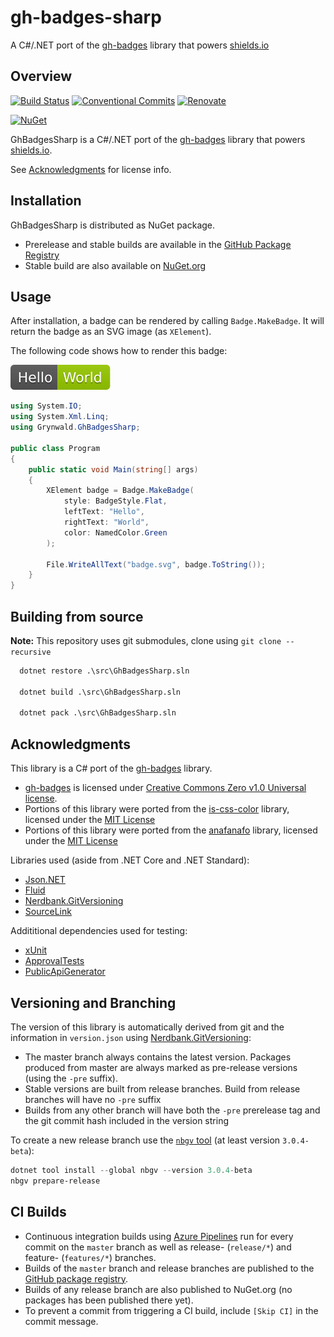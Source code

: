 # gh-badges-sharp

A C#/.NET port of the [gh-badges](https://github.com/badges/shields/tree/master/gh-badges)
library that powers [shields.io](https://shields.io)

## Overview

[![Build Status](https://dev.azure.com/ap0llo/OSS/_apis/build/status/gh-badges-sharp?branchName=master)](https://dev.azure.com/ap0llo/OSS/_build/latest?definitionId=15&branchName=master)
[![Conventional Commits](https://img.shields.io/badge/Conventional%20Commits-1.0.0-yellow.svg)](https://conventionalcommits.org)
[![Renovate](https://img.shields.io/badge/Renovate-enabled-brightgreen)](https://renovatebot.com/)

[![NuGet](https://img.shields.io/nuget/v/Grynwald.GhBadgesSharp.svg)](https://www.nuget.org/packages/Grynwald.GhBadgesSharp)

GhBadgesSharp is a C#/.NET port of the [gh-badges](https://github.com/badges/shields/tree/master/gh-badges)
library that powers [shields.io](https://shields.io).

See [Acknowledgments](#acknowledgments) for license info.

## Installation

GhBadgesSharp is distributed as NuGet package.

- Prerelease and stable builds are available in the
  [GitHub Package Registry](https://github.com/ap0llo/gh-badges-sharp/packages/13795)
- Stable build are also available on [NuGet.org](https://www.nuget.org/packages/Grynwald.GhBadgesSharp)

## Usage

After installation, a badge can be rendered by calling `Badge.MakeBadge`.
It will return the badge as an SVG image (as `XElement`).

The following code shows how to render this badge:

![Example Badge](./docs/img/examplebadge.svg)

```cs
using System.IO;
using System.Xml.Linq;
using Grynwald.GhBadgesSharp;

public class Program
{
    public static void Main(string[] args)
    {
        XElement badge = Badge.MakeBadge(
            style: BadgeStyle.Flat,
            leftText: "Hello",
            rightText: "World",
            color: NamedColor.Green
        );

        File.WriteAllText("badge.svg", badge.ToString());
    }
}

```

## Building from source

**Note:** This repository uses git submodules, clone using `git clone --recursive`

```bat
  dotnet restore .\src\GhBadgesSharp.sln

  dotnet build .\src\GhBadgesSharp.sln

  dotnet pack .\src\GhBadgesSharp.sln
```

## Acknowledgments

This library is a C# port of the [gh-badges](https://github.com/badges/shields/tree/master/gh-badges)
library.

- [gh-badges](https://github.com/badges/shields/tree/master/gh-badges) is
  licensed under [Creative Commons Zero v1.0 Universal license](https://github.com/badges/shields/blob/master/LICENSE).
- Portions of this library were ported from the [is-css-color](https://github.com/princejwesley/is-css-color)
  library, licensed under the [MIT License](https://github.com/princejwesley/is-css-color/blob/master/LICENSE)
- Portions of this library were ported from the [anafanafo](https://github.com/metabolize/anafanafo)
  library, licensed under the [MIT License](https://github.com/metabolize/anafanafo/blob/master/LICENSE)

Libraries used (aside from .NET Core and .NET Standard):

- [Json.NET](https://www.newtonsoft.com/json)
- [Fluid](https://github.com/sebastienros/fluid)
- [Nerdbank.GitVersioning](https://github.com/AArnott/Nerdbank.GitVersioning/)
- [SourceLink](https://github.com/dotnet/sourcelink)

Addititional dependencies used for testing:

- [xUnit](http://xunit.github.io/)
- [ApprovalTests](https://github.com/approvals/ApprovalTests.Net)
- [PublicApiGenerator](https://github.com/JakeGinnivan/ApiApprover)

## Versioning and Branching

The version of this library is automatically derived from git and the information
in `version.json` using [Nerdbank.GitVersioning](https://github.com/AArnott/Nerdbank.GitVersioning):

- The master branch  always contains the latest version. Packages produced from
  master are always marked as pre-release versions (using the `-pre` suffix).
- Stable versions are built from release branches. Build from release branches
  will have no `-pre` suffix
- Builds from any other branch will have both the `-pre` prerelease tag and the git
  commit hash included in the version string

To create a new release branch use the [`nbgv` tool](https://www.nuget.org/packages/nbgv/)
(at least version `3.0.4-beta`):

```ps1
dotnet tool install --global nbgv --version 3.0.4-beta
nbgv prepare-release
```

## CI Builds

- Continuous integration builds using [Azure Pipelines](https://dev.azure.com/ap0llo/OSS/_build?definitionId=13) run for every
  commit on the `master` branch as well as release- (`release/*`) and feature- (`features/*`) branches.
- Builds of the `master` branch and release branches are published to the [GitHub package registry](https://github.com/ap0llo/gh-badges-sharp/packages/13795).
- Builds of any release branch are also published to NuGet.org (no packages has been published there yet).
- To prevent a commit from triggering a CI build, include `[Skip CI]` in the commit message.

